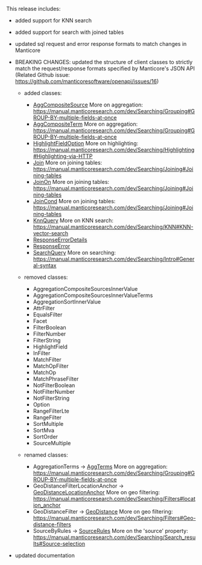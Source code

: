 This release includes:

- added support for KNN search 

- added support for search with joined tables

- updated sql request and error response formats to match changes in Manticore

- BREAKING CHANGES: updated the structure of client classes to strictly match the request/response formats specified by Manticore's JSON API 
  (Related Github issue: https://github.com/manticoresoftware/openapi/issues/16)

  - added classes:
    - [AggCompositeSource](./docs/AggCompositeSource.md)
      More on aggregation: https://manual.manticoresearch.com/dev/Searching/Grouping#GROUP-BY-multiple-fields-at-once
    - [AggCompositeTerm](./docs/AggCompositeTerm.md)
      More on aggregation: https://manual.manticoresearch.com/dev/Searching/Grouping#GROUP-BY-multiple-fields-at-once
    - [HighlightFieldOption](./docs/HighlightFieldOption.md)
      More on highlighting: https://manual.manticoresearch.com/dev/Searching/Highlighting#Highlighting-via-HTTP
    - [Join](./docs/Join.md)
      More on joining tables: https://manual.manticoresearch.com/dev/Searching/Joining#Joining-tables
    - [JoinOn](./docs/JoinOn.md)
      More on joining tables: https://manual.manticoresearch.com/dev/Searching/Joining#Joining-tables
    - [JoinCond](./docs/JoinCond.md)
      More on joining tables: https://manual.manticoresearch.com/dev/Searching/Joining#Joining-tables
    - [KnnQuery](./docs/KnnQuery.md)
      More on KNN search: https://manual.manticoresearch.com/dev/Searching/KNN#KNN-vector-search
    - [ResponseErrorDetails](./docs/ResponseErrorDetails.md)
    - [ResponseError](./docs/ResponseError.md)
    - [SearchQuery](./docs/SearchQuery.md)
      More on searching: https://manual.manticoresearch.com/dev/Searching/Intro#General-syntax    
  
  - removed classes:
    - AggregationCompositeSourcesInnerValue
    - AggregationCompositeSourcesInnerValueTerms
    - AggregationSortInnerValue
    - AttrFilter
    - EqualsFilter
    - Facet
    - FilterBoolean
    - FilterNumber
    - FilterString
    - HighlightField
    - InFilter
    - MatchFilter
    - MatchOpFilter
    - MatchOp
    - MatchPhraseFilter
    - NotFilterBoolean
    - NotFilterNumber
    - NotFilterString
    - Option
    - RangeFilterLte
    - RangeFilter
    - SortMultiple
    - SortMva
    - SortOrder
    - SourceMultiple
    
  - renamed classes:
    - AggregationTerms -> [AggTerms](./docs/AggTerms.md)
      More on aggregation: https://manual.manticoresearch.com/dev/Searching/Grouping#GROUP-BY-multiple-fields-at-once
    - GeoDistanceFilterLocationAnchor -> [GeoDistanceLocationAnchor](./docs/GeoDistanceLocationAnchor.md)
      More on geo filtering: https://manual.manticoresearch.com/dev/Searching/Filters#location_anchor
    - GeoDistanceFilter -> [GeoDistance](./docs/GeoDistance.md)
      More on geo filtering: https://manual.manticoresearch.com/dev/Searching/Filters#Geo-distance-filters
    - SourceByRules -> [SourceRules](./docs/SourceRules.md)
      More on the 'source' property:
      https://manual.manticoresearch.com/dev/Searching/Search_results#Source-selection

- updated documentation